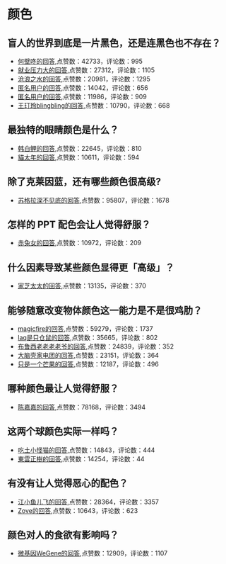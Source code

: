 #  颜色 
## 盲人的世界到底是一片黑色，还是连黑色也不存在？
- [何壁咚的回答](https://www.zhihu.com/question/48476818/answer/1027797130),点赞数：42733，评论数：995
- [就业压力大的回答](https://www.zhihu.com/question/48476818/answer/899234422),点赞数：27312，评论数：1105
- [沧浪之水的回答](https://www.zhihu.com/question/48476818/answer/-1959671229),点赞数：20981，评论数：1295
- [匿名用户的回答](https://www.zhihu.com/question/48476818/answer/676206069),点赞数：14042，评论数：656
- [匿名用户的回答](https://www.zhihu.com/question/48476818/answer/676764903),点赞数：11986，评论数：909
- [王玎玲blingbling的回答](https://www.zhihu.com/question/48476818/answer/860992913),点赞数：10790，评论数：668
## 最独特的眼睛颜色是什么？
- [韩白鲤的回答](https://www.zhihu.com/question/348598229/answer/1257323294),点赞数：22645，评论数：810
- [貓太年的回答](https://www.zhihu.com/question/348598229/answer/1258160170),点赞数：10611，评论数：594
## 除了克莱因蓝，还有哪些颜色很高级?
- [苏格拉深不见底的回答](https://www.zhihu.com/question/497851000/answer/-2045088367),点赞数：95807，评论数：1678
## 怎样的 PPT 配色会让人觉得舒服？
- [赤兔女的回答](https://www.zhihu.com/question/30709836/answer/50295034),点赞数：10972，评论数：209
## 什么因素导致某些颜色显得更「高级」？
- [家芝太太的回答](https://www.zhihu.com/question/25056214/answer/566284289),点赞数：13135，评论数：370
## 能够随意改变物体颜色这一能力是不是很鸡肋？
- [magicfire的回答](https://www.zhihu.com/question/396827775/answer/1263440218),点赞数：59279，评论数：1737
- [laq是只仓鼠的回答](https://www.zhihu.com/question/396827775/answer/1300678843),点赞数：35665，评论数：802
- [布鲁西老老老老爷的回答](https://www.zhihu.com/question/396827775/answer/1257266497),点赞数：24839，评论数：352
- [大脑壳家电团的回答](https://www.zhihu.com/question/396827775/answer/1258336072),点赞数：23151，评论数：364
- [只是一个芒果的回答](https://www.zhihu.com/question/396827775/answer/1242122889),点赞数：12187，评论数：496
## 哪种颜色最让人觉得舒服？
- [陈嘉嘉的回答](https://www.zhihu.com/question/389631728/answer/1213599564),点赞数：78168，评论数：3494
## 这两个球颜色实际一样吗？
- [吃土小怪猫的回答](https://www.zhihu.com/question/328545983/answer/714885314),点赞数：14843，评论数：444
- [東雲正樹的回答](https://www.zhihu.com/question/328545983/answer/717817282),点赞数：14254，评论数：44
## 有没有让人觉得恶心的配色？
- [江小鱼儿飞的回答](https://www.zhihu.com/question/35833145/answer/411783498),点赞数：28364，评论数：3357
- [Zove的回答](https://www.zhihu.com/question/35833145/answer/432661787),点赞数：10643，评论数：623
## 颜色对人的食欲有影响吗？
- [微基因WeGene的回答](https://www.zhihu.com/question/29555359/answer/869248951),点赞数：12909，评论数：1107
